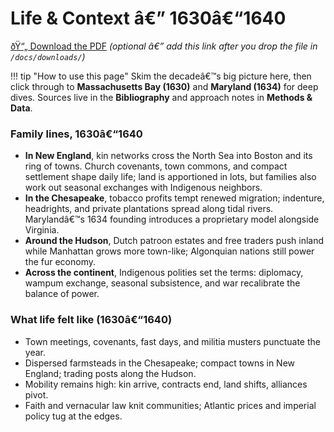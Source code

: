 ﻿# Life & Context â€” 1630â€“1640

[ðŸ“„ Download the PDF](/WorstellWitnessWaybackMachine/downloads/decades/1630-1640/1630-1640-life.pdf)
*(optional â€” add this link after you drop the file in `/docs/downloads/`)*

!!! tip "How to use this page"
    Skim the decadeâ€™s big picture here, then click through to **Massachusetts Bay (1630)** and **Maryland (1634)** for deep dives. Sources live in the **Bibliography** and approach notes in **Methods & Data**.

### Family lines, 1630â€“1640
- **In New England**, kin networks cross the North Sea into Boston and its ring of towns. Church covenants, town commons, and compact settlement shape daily life; land is apportioned in lots, but families also work out seasonal exchanges with Indigenous neighbors.
- **In the Chesapeake**, tobacco profits tempt renewed migration; indenture, headrights, and private plantations spread along tidal rivers. Marylandâ€™s 1634 founding introduces a proprietary model alongside Virginia.
- **Around the Hudson**, Dutch patroon estates and free traders push inland while Manhattan grows more town-like; Algonquian nations still power the fur economy.
- **Across the continent**, Indigenous polities set the terms: diplomacy, wampum exchange, seasonal subsistence, and war recalibrate the balance of power.

### What life felt like (1630â€“1640)
- Town meetings, covenants, fast days, and militia musters punctuate the year.  
- Dispersed farmsteads in the Chesapeake; compact towns in New England; trading posts along the Hudson.  
- Mobility remains high: kin arrive, contracts end, land shifts, alliances pivot.  
- Faith and vernacular law knit communities; Atlantic prices and imperial policy tug at the edges.

